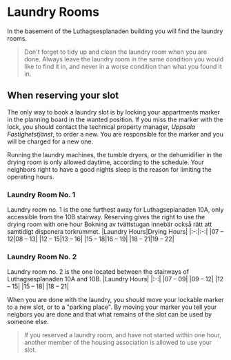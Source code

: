# Laundry Rooms

In the basement of the Luthagsesplanaden building you will find the laundry rooms.
> Don't forget to tidy up and clean the laundry room when you are done.
> Always leave the laundry room in the same condition you would like to find it in, and never in a worse condition than what you found it in.

## When reserving your slot
The only way to book a laundry slot is by locking your appartments marker in the planning board in the wanted position.
If you miss the marker with the lock, you should contact the technical property manager, *Uppsala Fastighetstjänst*, to order a new.
You are responsible for the marker and you will be charged for a new one.

Running the laundry machines, the tumble dryers, or the dehumidifier in the drying room is only allowed daytime, according to the schedule.
Your neighbors right to have a good nights sleep is the reason for limiting the operating hours.

### Laundry Room No. 1
Laundry room no. 1 is the one furthest away for Luthagseplanaden 10A, only accessible from the 10B stairway.
Reserving gives the right to use the drying room with one hour Bokning av tvättstugan innebär också rätt att samtidigt disponera torkrummet.
|Laundry Hours|Drying Hours|
|:-:|:-:|
|07 – 12|08 – 13|
|12 – 15|13 – 16|
|15 – 18|16 – 19|
|18 – 21|19 – 22|

### Laundry Room No. 2
Laundry room no. 2 is the one located between the stairways of Luthagsesplanaden 10A and 10B.
|Laundry Hours|
|:-:|
|07 – 09|
|09 – 12|
|12 – 15|
|15 – 18|
|18 – 21|

When you are done with the laundry, you should move your lockable marker to a new slot, or to a "parking place".
By moving your marker you tell your neigbors you are done and that what remains of the slot can be used by someone else.

> If you reserved a laundry room, and have not started within one hour, another member of the housing association is allowed to use your slot.

